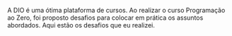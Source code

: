 A DIO é uma ótima plataforma de cursos. Ao realizar o curso Programação ao Zero, foi proposto desafios para colocar em prática os assuntos abordados. Aqui estão os desafios que eu realizei.
